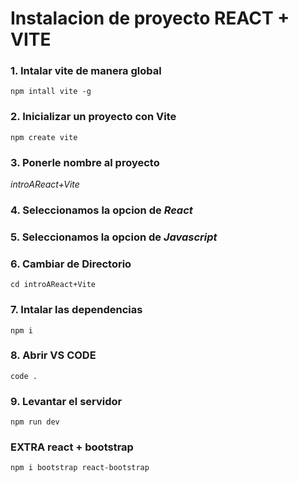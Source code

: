 # Instalacion de proyecto REACT + VITE

### 1. Intalar vite de manera global

`npm intall vite -g`

### 2. Inicializar un proyecto con Vite

`npm create vite`

### 3. Ponerle nombre al proyecto

_*introAReact+Vite*_

### 4. Seleccionamos la opcion de **_*React*_**

### 5. Seleccionamos la opcion de **_*Javascript*_**

### 6. Cambiar de Directorio

`cd introAReact+Vite`

### 7. Intalar las dependencias

`npm i`

### 8. Abrir VS CODE

`code .`

### 9. Levantar el servidor

`npm run dev`

### EXTRA react + bootstrap

`npm i bootstrap react-bootstrap`
